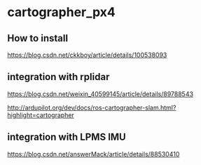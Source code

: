 # cartographer_px4

## How to install
https://blog.csdn.net/ckkboy/article/details/100538093


## integration with rplidar

https://blog.csdn.net/weixin_40599145/article/details/89788543

http://ardupilot.org/dev/docs/ros-cartographer-slam.html?highlight=cartographer


## integration with LPMS IMU

https://blog.csdn.net/answerMack/article/details/88530410
